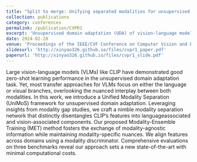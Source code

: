 ```yaml
---
title: "Split to merge: Unifying separated modalities for unsupervised domain adaptation"
collection: publications
category: conferences
permalink: /publication/CVPR1
excerpt: 'Unsupervised domain adaptation (UDA) of vision-language models (e.g., CLIP).'
date: 2024-02-28
venue: 'Proceedings of the IEEE/CVF Conference on Computer Vision and Pattern Recognition (CVPR)'
slidesurl: 'http://xinyao326.github.io/files/cvpr1_paper.pdf'
paperurl: 'http://xinyao326.github.io/files/cvpr1_slide.pdf'
---
```


Large vision-language models (VLMs) like CLIP have demonstrated good zero-shot learning performance in the unsupervised domain adaptation task. Yet, most transfer approaches for VLMs focus on either the language or visual branches, overlooking the nuanced interplay between both modalities. In this work, we introduce a Unified Modality Separation (UniMoS) framework for unsupervised domain adaptation. Leveraging insights from modality gap studies, we craft a nimble modality separation network that distinctly disentangles CLIP’s features into languageassociated and vision-associated components. Our proposed Modality-Ensemble Training (MET) method fosters  the exchange of modality-agnostic information while maintaining modality-specific nuances. We align features across domains using a modality discriminator. Comprehensive evaluations on three benchmarks reveal our approach sets a new state-of-the-art with minimal computational costs.
